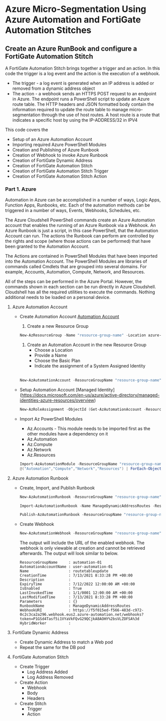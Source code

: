 # Azure Micro-Segmentation Using Azure Automation and FortiGate Automation Stitches

## Create an Azure RunBook and configure a FortiGate Automation Stitch

A FortiGate Automation Stitch brings together a trigger and an action. In this code the trigger is a log event and the action is the execution of a webhook.

* The trigger - a log event is generated when an IP address is added or removed from a dynamic address object
* The action - a webhook sends an HTTPS POST request to an endpoint in Azure. The endpoint runs a PowerShell script to update an Azure route table. The HTTP headers and JSON formatted body contain the information required to update the route table to manage micro-segmentation through the use of host routes. A host route is a route that indicates a specific host by using the IP-ADDRESS/32 in IPV4

This code covers the

* Setup of an Azure Automation Account
* Importing required Azure PowerShell Modules
* Creation and Publishing of Azure Runbook
* Creation of Webhook to invoke Azure Runbook
* Creation of FortiGate Dynamic Address
* Creation of FortiGate Automation Stitch
* Creation of FortiGate Automation Stitch Trigger
* Creation of FortiGate Automation Stitch Action

### Part 1. Azure

Automation in Azure can be accomplished in a number of ways, Logic Apps, Function Apps, Runbooks, etc. Each of the automation methods can be triggered in a number of ways, Events, Webhooks, Schedules, etc.

The Azure Cloudshell PowerShell commands create an Azure Automation account that enables the running of an Azure Runbook via a Webhook. An Azure Runbook is just a script, in this case PowerShell, that the Automation Account can run. The actions the Runbook can perform are controlled by the rights and scope (where those actions can be performed) that have been granted to the Automation Account.

The Actions are contained in PowerShell Modules that have been imported into the Automation Account. The PowerShell Modules are libraries of commands called Cmdlets that are grouped into several domains. For example, Accounts, Automation, Compute, Network, and Resources.

All of the steps can be performed in the Azure Portal. However, the commands shown in each section can be run directly in Azure Cloudshell. Cloudshell has all the required utilities to execute the commands. Nothing additional needs to be loaded on a personal device.

1. Azure Automation Account
    * Create Automation Account [Automation Account](https://docs.microsoft.com/en-us/azure/automation/automation-create-standalone-account)

        1. Create a new Resource Group

        ```PowerShell
        New-AzResourceGroup -Name "resource-group-name" -Location azure-location
        ```

        1. Create an Automation Account in the new Resource Group
            * Choose a Location
            * Provide a Name
            * Choose the Basic Plan
            * Indicate the assignment of a System Assigned Identity </br></br>

        ```PowerShell
        New-AzAutomationAccount -ResourceGroupName "resource-group-name" -Location eastus -Name user-automation-01 -AssignSystemIdentity -Plan Basic
        ```

    * Setup Automation Account [Managed Identity] (<https://docs.microsoft.com/en-us/azure/active-directory/managed-identities-azure-resources/overview>)

        ```PowerShell
        New-AzRoleAssignment -ObjectId (Get-AzAutomationAccount -ResourceGroupName "resource-group-name" -Name user-automation-01).Identity.PrincipalId -RoleDefinitionName "Contributor" -Scope (Get-AzResourceGroup -Name "resource-group-name" -Location eastus).ResourceId
        ```

    * Import Az PowerShell Modules
        * Az.Accounts - This module needs to be imported first as the other modules have a dependency on it
        * Az.Automation
        * Az.Compute
        * Az.Network
        * Az.Resources

        ```PowerShell
        Import-AzAutomationModule -ResourceGroupName "resource-group-name" -AutomationAccountName user-automation-01 -Name Az.Accounts  -ContentLinkUri https://www.powershellgallery.com/api/v2/package/Az.Accounts
        @("Automation","Compute","Network","Resources") | ForEach-Object {Import-AzAutomationModule -ResourceGroupName "resource-group-name" -AutomationAccountName user-automation-01 -Name Az.$_  -ContentLinkUri https://www.powershellgallery.com/api/v2/package/Az.$_}
        ```

1. Azure Automation Runbook
    * Create, Import, and Publish Runbook

        ```PowerShell
        New-AzAutomationRunbook -ResourceGroupName "resource-group-name" -AutomationAccountName user-automation-01 -Name ManageDynamicAddressRoutes -Type PowerShell
        
        Import-AzAutomationRunbook -Name ManageDynamicAddressRoutes -ResourceGroupName "resource-group-name" -AutomationAccountName user-automation-01 -Path ./AzureMicroSeg/Azure/ManageDynamicAddressRoutes.ps1 -Type PowerShell –Force
        
        Publish-AzAutomationRunbook -ResourceGroupName "resource-group-name" -AutomationAccountName user-automation-01 -Name ManageDynamicAddressRoutes
        ```

    * Create Webhook

        ```PowerShell
        New-AzAutomationWebhook -ResourceGroupName "resource-group-name" -AutomationAccountName user-automation-01 -RunbookName ManageDynamicAddressRoutes -Name routetableupdate -IsEnabled $True -ExpiryTime "07/12/2022" -Force
        ```

        The output will include the URL of the enabled webhook. The webhook is only viewable at creation and cannot be retrieved afterwards. The output will look similar to below.

        ```text
        ResourceGroupName     : automation-01
        AutomationAccountName : user-automation-01
        Name                  : routetableupdate
        CreationTime          : 7/13/2021 8:33:28 PM +00:00
        Description           :
        ExpiryTime            : 7/12/2022 12:00:00 AM +00:00
        IsEnabled             : True
        LastInvokedTime       : 1/1/0001 12:00:00 AM +00:00
        LastModifiedTime      : 7/13/2021 8:33:28 PM +00:00
        Parameters            : {}
        RunbookName           : ManageDynamicAddressRoutes
        WebhookURI            : https://f5f015ed-f566-483d-c972-0c2c3ca2a296.webhook.eus2.azure-automation.net/webhooks?token=P1GSd4Tasf5i1VYaVkFQvG29QCjkA8AOHY%2bsVLZOFSA%3d
        HybridWorker          :
        ```

1. FortiGate Dynamic Address
    * Create Dynamic Address to match a Web pod
    * Repeat the same for the DB pod

1. FortiGate Automation Stitch
    * Create Trigger
        * Log Address Added
        * Log Address Removed
    * Create Action
        * Webhook
        * Body
        * Headers
    * Create Stitch
        * Trigger
        * Action